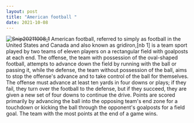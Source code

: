 ```yaml
--- 
layout: post 
title: "American football " 
date: 2021-10-08 
--- 
```

<s>![Snip20211008_1](https://user-images.githubusercontent.com/92096822/136566695-f1897abb-f1eb-4ff6-b2f2-33a4406b6e7e.png)</s>
American football, referred to simply as football in the United States and Canada and also known as gridiron,[nb 1] is a team sport played by two teams of eleven players on a rectangular field with goalposts at each end. The offense, the team with possession of the oval-shaped football, attempts to advance down the field by running with the ball or passing it, while the defense, the team without possession of the ball, aims to stop the offense's advance and to take control of the ball for themselves. The offense must advance at least ten yards in four downs or plays; if they fail, they turn over the football to the defense, but if they succeed, they are given a new set of four downs to continue the drive. Points are scored primarily by advancing the ball into the opposing team's end zone for a touchdown or kicking the ball through the opponent's goalposts for a field goal. The team with the most points at the end of a game wins. 
